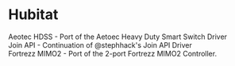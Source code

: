# Hubitat

Aeotec HDSS - Port of the Aetoec Heavy Duty Smart Switch Driver<br>
Join API - Continuation of @stephhack's Join API Driver<br>
Fortrezz MIMO2 - Port of the 2-port Fortrezz MIMO2 Controller.

